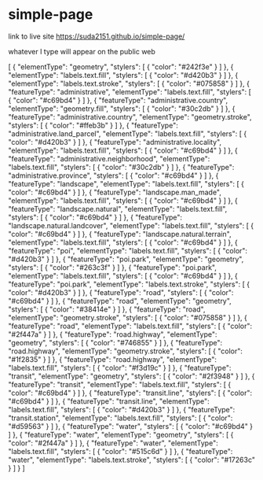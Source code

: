 # simple-page

link to live site https://suda2151.github.io/simple-page/

whatever I type will appear on the public web


[
  {
    "elementType": "geometry",
    "stylers": [
      {
        "color": "#242f3e"
      }
    ]
  },
  {
    "elementType": "labels.text.fill",
    "stylers": [
      {
        "color": "#d420b3"
      }
    ]
  },
  {
    "elementType": "labels.text.stroke",
    "stylers": [
      {
        "color": "#075858"
      }
    ]
  },
  {
    "featureType": "administrative",
    "elementType": "labels.text.fill",
    "stylers": [
      {
        "color": "#c69bd4"
      }
    ]
  },
  {
    "featureType": "administrative.country",
    "elementType": "geometry.fill",
    "stylers": [
      {
        "color": "#30c2db"
      }
    ]
  },
  {
    "featureType": "administrative.country",
    "elementType": "geometry.stroke",
    "stylers": [
      {
        "color": "#ffeb3b"
      }
    ]
  },
  {
    "featureType": "administrative.land_parcel",
    "elementType": "labels.text.fill",
    "stylers": [
      {
        "color": "#d420b3"
      }
    ]
  },
  {
    "featureType": "administrative.locality",
    "elementType": "labels.text.fill",
    "stylers": [
      {
        "color": "#c69bd4"
      }
    ]
  },
  {
    "featureType": "administrative.neighborhood",
    "elementType": "labels.text.fill",
    "stylers": [
      {
        "color": "#30c2db"
      }
    ]
  },
  {
    "featureType": "administrative.province",
    "stylers": [
      {
        "color": "#c69bd4"
      }
    ]
  },
  {
    "featureType": "landscape",
    "elementType": "labels.text.fill",
    "stylers": [
      {
        "color": "#c69bd4"
      }
    ]
  },
  {
    "featureType": "landscape.man_made",
    "elementType": "labels.text.fill",
    "stylers": [
      {
        "color": "#c69bd4"
      }
    ]
  },
  {
    "featureType": "landscape.natural",
    "elementType": "labels.text.fill",
    "stylers": [
      {
        "color": "#c69bd4"
      }
    ]
  },
  {
    "featureType": "landscape.natural.landcover",
    "elementType": "labels.text.fill",
    "stylers": [
      {
        "color": "#c69bd4"
      }
    ]
  },
  {
    "featureType": "landscape.natural.terrain",
    "elementType": "labels.text.fill",
    "stylers": [
      {
        "color": "#c69bd4"
      }
    ]
  },
  {
    "featureType": "poi",
    "elementType": "labels.text.fill",
    "stylers": [
      {
        "color": "#d420b3"
      }
    ]
  },
  {
    "featureType": "poi.park",
    "elementType": "geometry",
    "stylers": [
      {
        "color": "#263c3f"
      }
    ]
  },
  {
    "featureType": "poi.park",
    "elementType": "labels.text.fill",
    "stylers": [
      {
        "color": "#c69bd4"
      }
    ]
  },
  {
    "featureType": "poi.park",
    "elementType": "labels.text.stroke",
    "stylers": [
      {
        "color": "#d420b3"
      }
    ]
  },
  {
    "featureType": "road",
    "stylers": [
      {
        "color": "#c69bd4"
      }
    ]
  },
  {
    "featureType": "road",
    "elementType": "geometry",
    "stylers": [
      {
        "color": "#38414e"
      }
    ]
  },
  {
    "featureType": "road",
    "elementType": "geometry.stroke",
    "stylers": [
      {
        "color": "#075858"
      }
    ]
  },
  {
    "featureType": "road",
    "elementType": "labels.text.fill",
    "stylers": [
      {
        "color": "#2f447a"
      }
    ]
  },
  {
    "featureType": "road.highway",
    "elementType": "geometry",
    "stylers": [
      {
        "color": "#746855"
      }
    ]
  },
  {
    "featureType": "road.highway",
    "elementType": "geometry.stroke",
    "stylers": [
      {
        "color": "#1f2835"
      }
    ]
  },
  {
    "featureType": "road.highway",
    "elementType": "labels.text.fill",
    "stylers": [
      {
        "color": "#f3d19c"
      }
    ]
  },
  {
    "featureType": "transit",
    "elementType": "geometry",
    "stylers": [
      {
        "color": "#2f3948"
      }
    ]
  },
  {
    "featureType": "transit",
    "elementType": "labels.text.fill",
    "stylers": [
      {
        "color": "#c69bd4"
      }
    ]
  },
  {
    "featureType": "transit.line",
    "stylers": [
      {
        "color": "#c69bd4"
      }
    ]
  },
  {
    "featureType": "transit.line",
    "elementType": "labels.text.fill",
    "stylers": [
      {
        "color": "#d420b3"
      }
    ]
  },
  {
    "featureType": "transit.station",
    "elementType": "labels.text.fill",
    "stylers": [
      {
        "color": "#d59563"
      }
    ]
  },
  {
    "featureType": "water",
    "stylers": [
      {
        "color": "#c69bd4"
      }
    ]
  },
  {
    "featureType": "water",
    "elementType": "geometry",
    "stylers": [
      {
        "color": "#2f447a"
      }
    ]
  },
  {
    "featureType": "water",
    "elementType": "labels.text.fill",
    "stylers": [
      {
        "color": "#515c6d"
      }
    ]
  },
  {
    "featureType": "water",
    "elementType": "labels.text.stroke",
    "stylers": [
      {
        "color": "#17263c"
      }
    ]
  }
]
